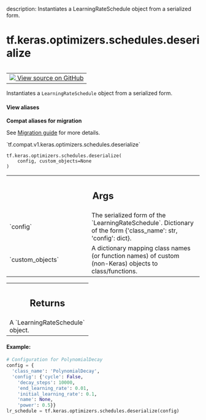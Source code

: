 description: Instantiates a LearningRateSchedule object from a serialized form.

<div itemscope itemtype="http://developers.google.com/ReferenceObject">
<meta itemprop="name" content="tf.keras.optimizers.schedules.deserialize" />
<meta itemprop="path" content="Stable" />
</div>

# tf.keras.optimizers.schedules.deserialize

<!-- Insert buttons and diff -->

<table class="tfo-notebook-buttons tfo-api nocontent" align="left">
<td>
  <a target="_blank" href="https://github.com/keras-team/keras/tree/v2.9.0/keras/optimizers/schedules/learning_rate_schedule.py#L1052-L1084">
    <img src="https://www.tensorflow.org/images/GitHub-Mark-32px.png" />
    View source on GitHub
  </a>
</td>
</table>



Instantiates a `LearningRateSchedule` object from a serialized form.

<section class="expandable">
  <h4 class="showalways">View aliases</h4>
  <p>
<b>Compat aliases for migration</b>
<p>See
<a href="https://www.tensorflow.org/guide/migrate">Migration guide</a> for
more details.</p>
<p>`tf.compat.v1.keras.optimizers.schedules.deserialize`</p>
</p>
</section>

<pre class="devsite-click-to-copy prettyprint lang-py tfo-signature-link">
<code>tf.keras.optimizers.schedules.deserialize(
    config, custom_objects=None
)
</code></pre>



<!-- Placeholder for "Used in" -->


<!-- Tabular view -->
 <table class="responsive fixed orange">
<colgroup><col width="214px"><col></colgroup>
<tr><th colspan="2"><h2 class="add-link">Args</h2></th></tr>

<tr>
<td>
`config`
</td>
<td>
The serialized form of the `LearningRateSchedule`.
Dictionary of the form {'class_name': str, 'config': dict}.
</td>
</tr><tr>
<td>
`custom_objects`
</td>
<td>
A dictionary mapping class names (or function names) of
custom (non-Keras) objects to class/functions.
</td>
</tr>
</table>



<!-- Tabular view -->
 <table class="responsive fixed orange">
<colgroup><col width="214px"><col></colgroup>
<tr><th colspan="2"><h2 class="add-link">Returns</h2></th></tr>
<tr class="alt">
<td colspan="2">
A `LearningRateSchedule` object.
</td>
</tr>

</table>



#### Example:



```python
# Configuration for PolynomialDecay
config = {
  'class_name': 'PolynomialDecay',
  'config': {'cycle': False,
    'decay_steps': 10000,
    'end_learning_rate': 0.01,
    'initial_learning_rate': 0.1,
    'name': None,
    'power': 0.5}}
lr_schedule = tf.keras.optimizers.schedules.deserialize(config)
```